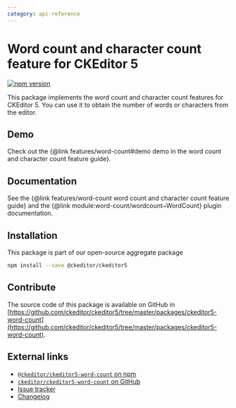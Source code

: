 ```yaml
---
category: api-reference
---
```


# Word count and character count feature for CKEditor&nbsp;5

[![npm version](https://badge.fury.io/js/%40ckeditor%2Fckeditor5-word-count.svg)](https://www.npmjs.com/package/@ckeditor/ckeditor5-word-count)

This package implements the word count and character count features for CKEditor&nbsp;5. You can use it to obtain the number of words or characters from the editor.

## Demo

Check out the {@link features/word-count#demo demo in the word count and character count feature guide}.

## Documentation

See the {@link features/word-count word count and character count feature guide} and the {@link module:word-count/wordcount~WordCount} plugin documentation.

## Installation

This package is part of our open-source aggregate package

```bash
npm install --save @ckeditor/ckeditor5
```

## Contribute

The source code of this package is available on GitHub in [https://github.com/ckeditor/ckeditor5/tree/master/packages/ckeditor5-word-count](https://github.com/ckeditor/ckeditor5/tree/master/packages/ckeditor5-word-count).

## External links

* [`@ckeditor/ckeditor5-word-count` on npm](https://www.npmjs.com/package/@ckeditor/ckeditor5-word-count)
* [`ckeditor/ckeditor5-word-count` on GitHub](https://github.com/ckeditor/ckeditor5/tree/master/packages/ckeditor5-word-count)
* [Issue tracker](https://github.com/ckeditor/ckeditor5/issues)
* [Changelog](https://github.com/ckeditor/ckeditor5/blob/master/CHANGELOG.md)

